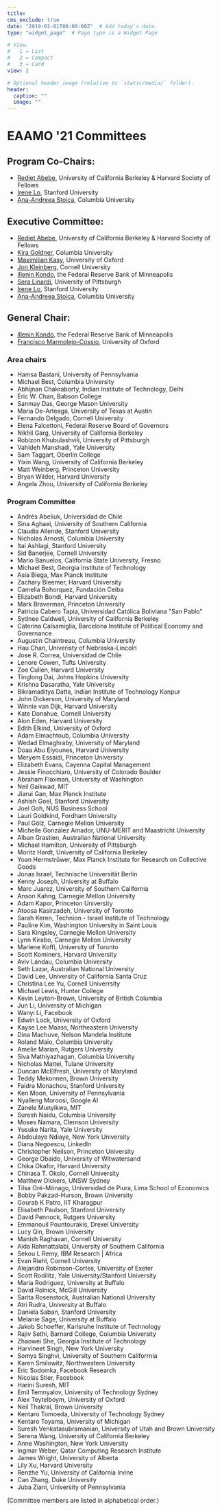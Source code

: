 ```yaml
---
title: 
cms_exclude: true
date: "2019-01-01T00:00:00Z"  # Add today's date.
type: "widget_page"  # Page type is a Widget Page

# View.
#   1 = List
#   2 = Compact
#   3 = Card
view: 2

# Optional header image (relative to `static/media/` folder).
header:
  caption: ""
  image: ""
---
```

# EAAMO '21 Committees

## Program Co-Chairs:

- [Rediet Abebe](https://www.cs.cornell.edu/~red/), University of California Berkeley & Harvard Society of Fellows
- [Irene Lo](https://sites.google.com/view/irene-lo), Stanford University
- [Ana-Andreea Stoica](http://www.columbia.edu/~as5001/), Columbia University

## Executive Committee:
- [Rediet Abebe](https://www.cs.cornell.edu/~red/), University of California Berkeley & Harvard Society of Fellows
- [Kira Goldner](https://www.kiragoldner.com/), Columbia University
- [Maximilian Kasy](https://maxkasy.github.io/home/), University of Oxford
- [Jon Kleinberg](https://www.cs.cornell.edu/home/kleinber/), Cornell University
- [Illenin Kondo](https://www.illenin.com/), the Federal Reserve Bank of Minneapolis
- [Sera Linardi](http://www.linardi.gspia.pitt.edu/), University of Pittsburgh
- [Irene Lo](https://sites.google.com/view/irene-lo), Stanford University
- [Ana-Andreea Stoica](http://www.columbia.edu/~as5001/), Columbia University

## General Chair:
- [Illenin Kondo](https://www.illenin.com/), the Federal Reserve Bank of Minneapolis
- [Francisco Marmolejo-Cossio](https://www.fmarmolejo.com/), University of Oxford

### Area chairs 

- Hamsa Bastani, University of Pennsylvania
- Michael Best, Columbia University
- Abhijnan Chakraborty, Indian Institute of Technology, Delhi
- Eric W. Chan, Babson College
- Sanmay Das, George Mason University
- Maria De-Arteaga, University of Texas at Austin
- Fernando Delgado, Cornell University
- Elena Falcettoni, Federal Reserve Board of Governors
- Nikhil Garg, University of California Berkeley 
- Robizon Khubulashvili, University of Pittsburgh
- Vahideh Manshadi, Yale University
- Sam Taggart, Oberlin College
- Yixin Wang, University of California Berkeley 
- Matt Weinberg, Princeton University
- Bryan Wilder, Harvard University
- Angela Zhou, University of California Berkeley

### Program Committee
- Andrés Abeliuk, Universidad de Chile
- Sina Aghaei, University of Southern California
- Claudia Allende, Stanford University
- Nicholas Arnosti, Columbia University
- Itai Ashlagi, Stanford University
- Sid Banerjee, Cornell University
- Mario Banuelos, California State University, Fresno
- Michael Best, Georgia Institute of Technology
- Asia Biega, Max Planck Institute
- Zachary Bleemer, Harvard University
- Camelia Bohorquez, Fundación Ceiba
- Elizabeth Bondi, Harvard University 
- Mark Braverman, Princeton University
- Patricia Cabero Tapia, Universidad Católica Boliviana "San Pablo"
- Sydnee Caldwell, University of California Berkeley
- Caterina Calsamiglia, Barcelona Institute of Political Economy and Governance
- Augustin Chaintreau, Columbia University
- Hau Chan, Univeristy of Nebraska-Lincoln
- Jose R. Correa, Universidad de Chile
- Lenore Cowen, Tufts University
- Zoe Cullen, Harvard University
- Tinglong Dai, Johns Hopkins University
- Krishna Dasaratha, Yale University
- Bikramaditya Datta, Indian Institute of Technology Kanpur
- John Dickerson, University of Maryland
- Winnie van Dijk, Harvard University
- Kate Donahue, Cornell University
- Alon Eden, Harvard University
- Edith Elkind, University of Oxford
- Adam Elmachtoub, Columbia University
- Wedad Elmaghraby, University of Maryland
- Doaa Abu Elyounes, Harvard University 
- Meryem Essaidi, Princeton University
- Elizabeth Evans, Cayenna Capital Management
- Jessie Finocchiaro, University of Colorado Boulder
- Abraham Flaxman, University of Washington
- Neil Gaikwad, MIT
- Jiarui Gan, Max Planck Institute
- Ashish Goel, Stanford University
- Joel Goh, NUS Business School
- Lauri Goldkind, Fordham University
- Paul Gölz, Carnegie Mellon University
- Michelle González Amador, UNU-MERIT and Maastricht University
- Alban Grastien, Australian National University
- Michael Hamilton, University of Pittsburgh
- Moritz Hardt, University of California Berkeley
- Yoan Hermstrüwer, Max Planck Institute for Research on Collective Goods
- Jonas Israel, Technische Universität Berlin
- Kenny Joseph, University at Buffalo
- Marc Juarez, University of Southern California
- Anson Kahng, Carnegie Mellon University
- Adam Kapor, Princeton University
- Atoosa Kasirzadeh, University of Toronto
- Sarah Keren, Technion - Israel Institute of Technology
- Pauline Kim, Washington University in Saint Louis
- Sara Kingsley, Carnegie Mellon University
- Lynn Kirabo, Carnegie Mellon University
- Marlene Koffi, University of Toronto
- Scott Kominers, Harvard University
- Aviv Landau, Columbia University
- Seth Lazar, Australian National University 
- David Lee, University of California Santa Cruz
- Christina Lee Yu, Cornell Univerrsity
- Michael Lewis, Hunter College
- Kevin Leyton-Brown, University of British Columbia
- Jun Li, University of Michigan
- Wanyi Li, Facebook
- Edwin Lock, University of Oxford
- Kayse Lee Maass, Northeastern University
- Dina Machuve, Nelson Mandela Institute
- Roland Maio, Columbia University
- Amelie Marian, Rutgers University
- Siva Mathiyazhagan, Columbia University
- Nicholas Mattei, Tulane University
- Duncan McElfresh, University of Maryland
- Teddy Mekonnen, Brown University
- Faidra Monachou, Stanford University
- Ken Moon, University of Pennsylvania
- Nyalleng Moroosi, Google AI
- Zanele Munyikwa, MIT
- Suresh Naidu, Columbia University
- Moses Namara, Clemson University
- Yusuke Narita, Yale University 
- Abdoulaye Ndiaye, New York University
- Diana Negoescu, LinkedIn
- Christopher Neilson, Princeton University
- George Obaido, University of Witwatersand
- Chika Okafor, Harvard University
- Chinasa T. Okolo, Cornell University
- Matthew Olckers, UNSW Sydney
- Tilsa Oré-Mónago, Universidad de Piura, Lima School of Economics 
- Bobby Pakzad-Hurson, Brown University
- Gourab K Patro, IIT Kharagpur
- Elisabeth Paulson, Stanford University
- David Pennock, Rutgers University
- Emmanouil Pountourakis, Drexel University
- Lucy Qin, Brown University
- Manish Raghavan, Cornell University
- Aida Rahmattalabi, University of Southern California
- Sekou L Remy, IBM Research | Africa
- Evan Riehl, Cornell University
- Alejandro Robinson-Cortes, University of Exeter
- Scott Rodilitz, Yale University/Stanford University
- Maria Rodriguez, University at Buffalo
- David Rolnick, McGill University
- Sarita Rosenstock, Australian National University
- Atri Rudra, University at Buffalo
- Daniela Saban, Stanford University
- Melanie Sage, University at Buffalo
- Jakob Schoeffer, Karlsruhe Institute of Technology
- Rajiv Sethi, Barnard College, Columbia University
- Zhaowei She, Georgia Institute of Technology
- Harvineet Singh, New York University
- Somya Singhvi, University of Southern Califorrnia
- Karen Smilowitz, Northwestern University
- Eric Sodomka, Facebook Research
- Nicolas Stier, Facebook
- Harini Suresh, MIT
- Emil Temnyalov, University of Technology Sydney
- Alex Teytelboym, University of Oxford
- Neil Thakral, Brown University
- Kentaro Tomoeda, University of Technology Sydney
- Kentaro Toyama, University of Michigan		
- Suresh Venkatasubramanian, University of Utah and Brown University
- Serena Wang, University of California Berkeley
- Anne Washington, New York University
- Ingmar Weber, Qatar Computing Research Institute
- James Wright, University of Alberta
- Lily Xu, Harvard University
- Renzhe Yu, University of California Irvine
- Can Zhang, Duke University
- Juba Ziani, University of Pennsylvania

(Committee members are listed in alphabetical order.)




